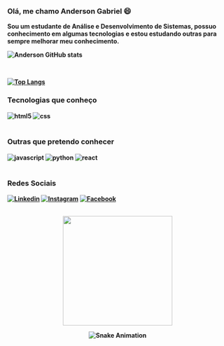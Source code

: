 ### <b> Olá, me chamo Anderson Gabriel 😄 <p>
Sou um estudante de Análise e Desenvolvimento de Sistemas, possuo conhecimento em algumas tecnologias e estou estudando outras para sempre melhorar meu conhecimento. <b>
<p>

![Anderson GitHub stats](https://github-readme-stats.vercel.app/api?username=AndersonGSFarias&show_icons=true&theme=dark)

<br>

[![Top Langs](https://github-readme-stats.vercel.app/api/top-langs/?username=AndersonGSFarias&layout=compact)](https://github.com/AndersonGSFarias/github-readme-stats)
### <b> Tecnologias que conheço <br>

<div>
    <img align="center" alt="html5" src="https://img.shields.io/badge/HTML5-E34F26?style=for-the-badge&logo=html5&logoColor=white">
    <img align="center" alt="css" src="https://img.shields.io/badge/CSS3-1572B6?style=for-the-badge&logo=css3&logoColor=white">
</div>
 <br>
 

 ### <b> Outras que pretendo conhecer
<div>
    <img align="center" alt="javascript" src="https://img.shields.io/badge/JavaScript-323330?style=for-the-badge&logo=javascript&logoColor=F7DF1E">
    <img align="center" alt="python" src="https://img.shields.io/badge/Python-14354C?style=for-the-badge&logo=python&logoColor=white">
    <img align="center" alt="react" src="https://img.shields.io/badge/React-20232A?style=for-the-badge&logo=react&logoColor=61DAFB">
</div>



 <br>

### <b> Redes Sociais
[![Linkedin](https://img.shields.io/badge/LinkedIn-0077B5?style=for-the-badge&logo=linkedin&logoColor=white)](https://www.linkedin.com/in/anderson-gabriel-b86b84219/) 
[![Instagram](https://img.shields.io/badge/Instagram-E4405F?style=for-the-badge&logo=instagram&logoColor=white)](https://www.instagram.com/andysz.g/)
[![Facebook](https://img.shields.io/badge/Facebook-1877F2?style=for-the-badge&logo=facebook&logoColor=white)](https://www.facebook.com/Andy.gfarias)

<br>
<div style="text-align:center">
    <img height="250px" src="https://cdn.discordapp.com/attachments/525488826911555602/1083592230423502858/yoda_2.gif">
<div>

    
![Snake Animation](https://github.com/AndersonGSFarias/AndersonGSFarias/blob/output/github-contibution-grid-snake.svg)
